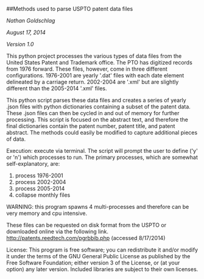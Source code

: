 ##Methods used to parse USPTO patent data files

*Nathan Goldschlag*

*August 17, 2014*

*Version 1.0*


This python project processes the various types of data files from the United States Patent and Trademark office. The PTO has digitized records from 1976 forward. These files, however, come in three different configurations. 1976-2001 are yearly '.dat' files with each date element delineated by a carriage return. 2002-2004 are '.xml' but are slightly different than the 2005-2014 '.xml' files. 

This python script parses these data files and creates a series of yearly .json files with python dictionaries containing a subset of the patent data. These .json files can then be cycled in and out of memory for further processing. This script is focused on the abstract text, and therefore the final dictionaries contain the patent number, patent title, and patent abstract. The methods could easily be modified to capture additional pieces of data.

Execution: execute via terminal. The script will prompt the user to define ('y' or 'n') which processes to run. The primary processes, which are somewhat self-explanatory, are:
1) process 1976-2001
2) process 2002-2004
3) process 2005-2014
4) collapse monthly files

WARNING: this program spawns 4 multi-processes and therefore can be very memory and cpu intensive.

These files can be requested on disk format from the USPTO or downloaded online via the following link.
http://patents.reedtech.com/pgrbbib.php (accessed 8/17/2014)

License: This program is free software; you can redistribute it and/or modify it under the terms of the GNU General Public License as published by the Free Software Foundation; either version 3 of the License, or (at your option) any later version. Included libraries are subject to their own licenses.
